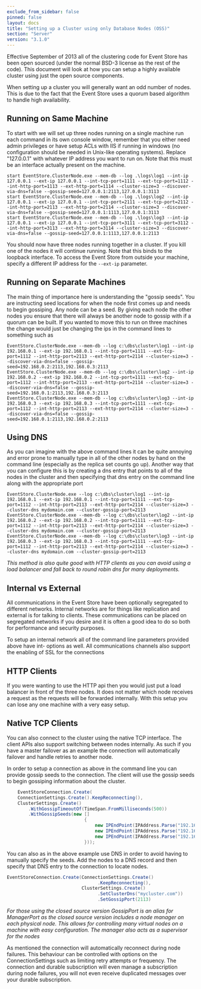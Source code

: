 ```yaml
---
exclude_from_sidebar: false
pinned: false
layout: docs
title: "Setting up a Cluster using only Database Nodes (OSS)"
section: "Server"
version: "3.1.0"
---
```


Effective September of 2013 all of the clustering code for Event Store has been open sourced (under the normal BSD-3 license as the rest of the code). This document will look at how you can setup a highly available cluster using just the open source components.

When setting up a cluster you will generally want an odd number of nodes. This is due to the fact that the Event Store uses a quorum based algorithm to handle high availability. 

## Running on Same Machine

To start with we will set up three nodes running on a single machine run each command in its own console window, remember that you either need admin privileges or have setup ACLs with IIS if running in windows (no configuration should be needed in Unix-like operating systems). Replace "127.0.0.1" with whatever IP address you want to run on. Note that this must be an interface actually present on the machine.

```
start EventStore.ClusterNode.exe --mem-db --log .\logs\log1 --int-ip 127.0.0.1 --ext-ip 127.0.0.1 --int-tcp-port=1111 --ext-tcp-port=1112 --int-http-port=1113 --ext-http-port=1114 --cluster-size=3 --discover-via-dns=false --gossip-seed=127.0.0.1:2113,127.0.0.1:3113
start EventStore.ClusterNode.exe --mem-db --log .\logs\log2 --int-ip 127.0.0.1 --ext-ip 127.0.0.1 --int-tcp-port=2111 --ext-tcp-port=2112 --int-http-port=2113 --ext-http-port=2114 --cluster-size=3 --discover-via-dns=false --gossip-seed=127.0.0.1:1113,127.0.0.1:3113
start EventStore.ClusterNode.exe --mem-db --log .\logs\log3 --int-ip 127.0.0.1 --ext-ip 127.0.0.1 --int-tcp-port=3111 --ext-tcp-port=3112 --int-http-port=3113 --ext-http-port=3114 --cluster-size=3 --discover-via-dns=false --gossip-seed=127.0.0.1:1113,127.0.0.1:2113
```

You should now have three nodes running together in a cluster. If you kill one of the nodes it will continue running. Note that this binds to the loopback interface. To access the Event Store from outside your machine, specify a different IP address for the `--ext-ip` parameter.

## Running on Separate Machines

The main thing of importance here is understanding the "gossip seeds". You are instructing seed locations for when the node first comes up and needs to begin gossiping. Any node can be a seed. By giving each node the other nodes you ensure that there will always be another node to gossip with if a quorum can be built. If you wanted to move this to run on three machines the change would just be changing the ips in the command lines to something such as

```
EventStore.ClusterNode.exe --mem-db --log c:\dbs\cluster\log1 --int-ip 192.168.0.1 --ext-ip 192.168.0.1 --int-tcp-port=1111 --ext-tcp-port=1112 --int-http-port=2113 --ext-http-port=2114 --cluster-size=3 --discover-via-dns=false --gossip-seed=192.168.0.2:2113,192.168.0.3:2113
EventStore.ClusterNode.exe --mem-db --log c:\dbs\cluster\log2 --int-ip 192.168.0.2 --ext-ip 192.168.0.2 --int-tcp-port=1111 --ext-tcp-port=1112 --int-http-port=2113 --ext-http-port=2114 --cluster-size=3 --discover-via-dns=false --gossip-seed=192.168.0.1:2113,192.168.0.3:2113
EventStore.ClusterNode.exe --mem-db --log c:\dbs\cluster\log3 --int-ip 192.168.0.3 --ext-ip 192.168.0.3 --int-tcp-port=1111 --ext-tcp-port=1112 --int-http-port=2113 --ext-http-port=2114 --cluster-size=3 --discover-via-dns=false --gossip-seed=192.168.0.1:2113,192.168.0.2:2113
```

## Using DNS

As you can imagine with the above command lines it can be quite annoying and error prone to manually type in all of the other nodes by hand on the command line (especially as the replica set counts go up). Another way that you can configure this is by creating a dns entry that points to all of the nodes in the cluster and then specifying that dns entry on the command line along with the appropriate port

```
EventStore.ClusterNode.exe --log c:\dbs\cluster\log1 --int-ip 192.168.0.1 --ext-ip 192.168.0.1 --int-tcp-port=1111 --ext-tcp-port=1112 --int-http-port=2113 --ext-http-port=2114 --cluster-size=3 --cluster-dns mydomain.com --cluster-gossip-port=2113
EventStore.ClusterNode.exe --mem-db --log c:\dbs\cluster\log2 --int-ip 192.168.0.2 --ext-ip 192.168.0.2 --int-tcp-port=1111 --ext-tcp-port=1112 --int-http-port=2113 --ext-http-port=2114 --cluster-size=3 --cluster-dns mydomain.com --cluster-gossip-port=2113
EventStore.ClusterNode.exe --mem-db --log c:\dbs\cluster\log3 --int-ip 192.168.0.3 --ext-ip 192.168.0.3 --int-tcp-port=1111 --ext-tcp-port=1112 --int-http-port=2113 --ext-http-port=2114 --cluster-size=3 --cluster-dns mydomain.com --cluster-gossip-port=2113
```

*This method is also quite good with HTTP clients as you can avoid using a load balancer and fall back to round robin dns for many deployments.*

## Internal vs External

All communications in the Event Store have been optionally segregated to different networks. Internal networks are for things like replication and external is for talking to clients. These communications can be placed on segregated networks if you desire and it is often a good idea to do so both for performance and security purposes.

To setup an internal network all of the command line parameters provided above have int- options as well. All communications channels also support the enabling of SSL for the connections

## HTTP Clients

If you were wanting to use the HTTP api then you would just put a load balancer in front of the three nodes. It does not matter which node receives a request as the requests will be forwarded internally. With this setup you can lose any one machine with a very easy setup. 

## Native TCP Clients

You can also connect to the cluster using the native TCP interface. The client APIs also support switching between nodes internally. As such if you have a master failover as an example the connection will automatically failover and handle retries to another node. 

In order to setup a connection as above in the command line you can provide gossip seeds to the connection. The client will use the gossip seeds to begin gossiping information about the cluster.

```csharp
    EventStoreConnection.Create(
	ConnectionSettings.Create().KeepReconnecting(),
    ClusterSettings.Create()
        .WithGossipTimeoutOf(TimeSpan.FromMilliseconds(500))
        .WithGossipSeeds(new []
                             {
                                 new IPEndPoint(IPAddress.Parse("192.168.0.1"), 2113),
                                 new IPEndPoint(IPAddress.Parse("192.168.0.2"), 2113),
                                 new IPEndPoint(IPAddress.Parse("192.168.0.3"), 2113)
                             }));
```

You can also as in the above example use DNS in order to avoid having to manually specify the seeds. Add the nodes to a DNS record and then specify that DNS entry to the connection to locate nodes.

```csharp
EventStoreConnection.Create(ConnectionSettings.Create()
                                  .KeepReconnecting(),
                            ClusterSettings.Create()
                                  .SetClusterDns("mycluster.com"))
                                  .SetGossipPort(2113)
```

*For those using the closed source version GossipPort is an alias for ManagerPort as the closed source version includes a node manager on each physical node. This allows for controlling many virtual nodes on a machine with easy configuration. The manager also acts as a supervisor for the nodes*

As mentioned the connection will automatically reconnect during node failures. This behaviour can be controlled with options on the ConnectionSettings such as limiting retry attempts or frequency. The connection and durable subscription will even manage a subscription during node failures, you will not even receive duplicated messages over your durable subscription.
